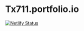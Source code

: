 # Tx711.portfolio.io

[![Netlify Status](https://api.netlify.com/api/v1/badges/a3049919-9372-45ff-b451-17127c6e3eaa/deploy-status)](https://app.netlify.com/sites/devadonisme/deploys)

